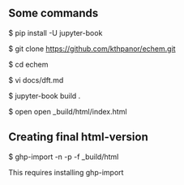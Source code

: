 ## Some commands

$ pip install -U jupyter-book

$ git clone https://github.com/kthpanor/echem.git

$ cd echem

$ vi docs/dft.md

$ jupyter-book build .

$ open open _build/html/index.html


## Creating final html-version

$ ghp-import -n -p -f _build/html

This requires installing ghp-import
